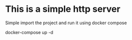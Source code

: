 # This is a simple http server
 Simple import the project and run it using docker compose
 
 docker-compose up -d

